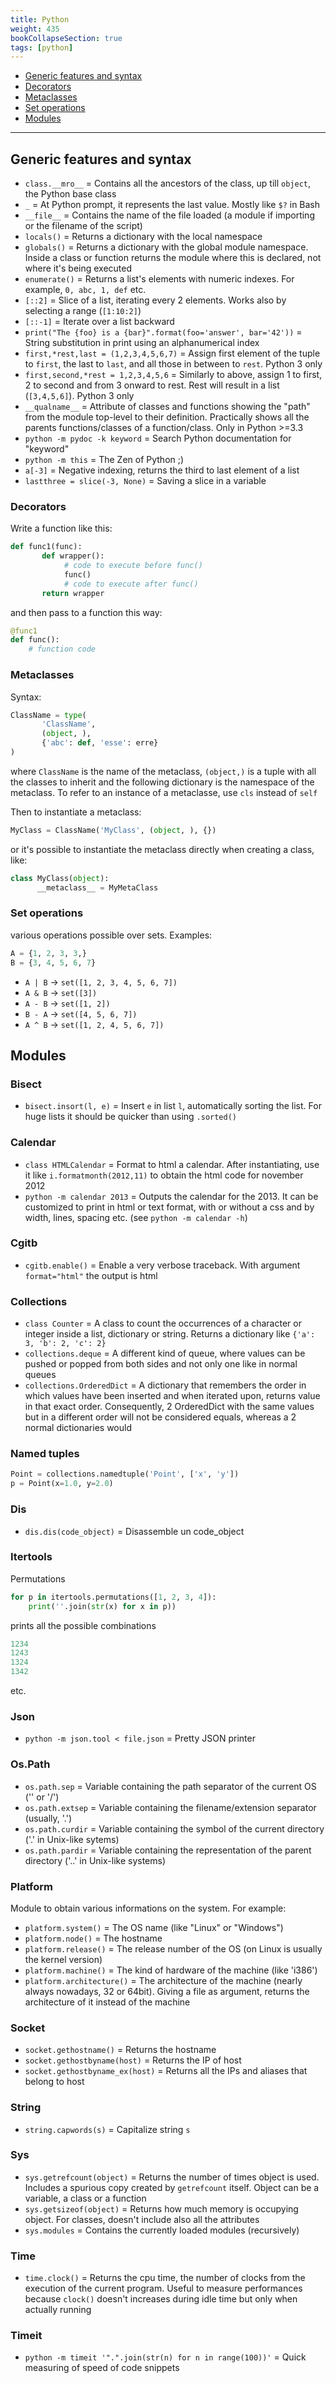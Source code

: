 ```yaml
---
title: Python
weight: 435
bookCollapseSection: true
tags: [python]
---
```


* [Generic features and syntax](#generic-features-and-syntax)
* [Decorators](#decorators)
* [Metaclasses](#metaclasses)
* [Set operations](#set-operations)
* [Modules](#modules)

----------

## Generic features and syntax

* `class.__mro__` = Contains all the ancestors of the class, up till `object`, the Python base class
* `_` = At Python prompt, it represents the last value. Mostly like `$?` in Bash
* `__file__` = Contains the name of the file loaded (a module if importing or the filename of the script)
* `locals()` = Returns a dictionary with the local namespace
* `globals()` = Returns a dictionary with the global module namespace. Inside a class or function returns the module where this is declared, not where it's being executed
* `enumerate()` = Returns a list's elements with numeric indexes. For example, `0, abc, 1, def` etc.
* `[::2]` = Slice of a list, iterating every 2 elements. Works also by selecting a range (`[1:10:2]`)
* `[::-1]` = Iterate over a list backward
* `print("The {foo} is a {bar}".format(foo='answer', bar='42'))` = String substitution in print using an alphanumerical index
* `first,*rest,last = (1,2,3,4,5,6,7)` = Assign first element of the tuple to `first`, the last to `last`, and all those in between to `rest`. Python 3 only
* `first,second,*rest = 1,2,3,4,5,6` = Similarly to above, assign 1 to first, 2 to second and from 3 onward to rest. Rest will result in a list (`[3,4,5,6]`). Python 3 only
* `__qualname__` = Attribute of classes and functions showing the "path" from the module top-level to their definition. Practically shows all the parents functions/classes of a function/class. Only in Python >=3.3
* `python -m pydoc -k keyword` = Search Python documentation for "keyword"
* `python -m this` = The Zen of Python ;)
* `a[-3]` = Negative indexing, returns the third to last element of a list
* `lastthree = slice(-3, None)` = Saving a slice in a variable

### Decorators

Write a function like this:

```python
def func1(func):
	   def wrapper():
			# code to execute before func()
			func()
			# code to execute after func()
	   return wrapper
```

and then pass to a function this way:

```python
@func1
def func():
	# function code
```

### Metaclasses

Syntax:

```python
ClassName = type(
	   'ClassName',
	   (object, ),
	   {'abc': def, 'esse': erre}
)
```

where `ClassName` is the name of the metaclass, `(object,)` is a tuple with all the classes to inherit and the following dictionary is the namespace of the metaclass. To refer to an instance of a metaclasse, use `cls` instead of `self`

Then to instantiate a metaclass:

```python
MyClass = ClassName('MyClass', (object, ), {})
```

or it's possible to instantiate the metaclass directly when creating a class, like:

```python
class MyClass(object):
	  __metaclass__ = MyMetaClass
```

### Set operations

various operations possible over sets. Examples:

```python
A = {1, 2, 3, 3,}
B = {3, 4, 5, 6, 7}
```

* `A | B` -> `set([1, 2, 3, 4, 5, 6, 7])`
* `A & B` -> `set([3])`
* `A - B` -> `set([1, 2])`
* `B - A` -> `set([4, 5, 6, 7])`
* `A ^ B` -> `set([1, 2, 4, 5, 6, 7])`


## Modules

### Bisect

* `bisect.insort(l, e)` = Insert `e` in list `l`, automatically sorting the list. For huge lists it should be quicker than using `.sorted()`

### Calendar

* `class HTMLCalendar` = Format to html a calendar. After instantiating, use it like `i.formatmonth(2012,11)` to obtain the html code for november 2012
* `python -m calendar 2013` = Outputs the calendar for the 2013. It can be customized to print in html or text format, with or without a css and by width, lines, spacing etc. (see `python -m calendar -h`)

### Cgitb

* `cgitb.enable()` = Enable a very verbose traceback. With argument `format="html"` the output is html

### Collections

* `class Counter` = A class to count the occurrences of a character or integer inside a list, dictionary or string. Returns a dictionary like `{'a': 3, 'b': 2, 'c': 2}`
* `collections.deque` = A different kind of queue, where values can be pushed or popped from both sides and not only one like in normal queues
* `collections.OrderedDict` = A dictionary that remembers the order in which values have been inserted and when iterated upon, returns value in that exact order. Consequently, 2 OrderedDict with the same values but in a different order will not be considered equals, whereas a 2 normal dictionaries would

### Named tuples

```python
Point = collections.namedtuple('Point', ['x', 'y'])
p = Point(x=1.0, y=2.0)
```

### Dis

* `dis.dis(code_object)` = Disassemble un code\_object

### Itertools

Permutations

```python
for p in itertools.permutations([1, 2, 3, 4]):
	print(''.join(str(x) for x in p))
```

prints all the possible combinations
	
```python
1234
1243
1324
1342
```

etc.

### Json

* `python -m json.tool < file.json` = Pretty JSON printer

### Os.Path

* `os.path.sep` = Variable containing the path separator of the current OS ('\' or '/')
* `os.path.extsep` = Variable containing the filename/extension separator (usually, '.')
* `os.path.curdir` = Variable containing the symbol of the current directory ('.' in Unix-like sytems)
* `os.path.pardir` = Variable containing the representation of the parent directory ('..' in Unix-like systems)

### Platform

Module to obtain various informations on the system. For example:

* `platform.system()` = The OS name (like "Linux" or "Windows")
* `platform.node()` = The hostname
* `platform.release()` = The release number of the OS (on Linux is usually the kernel version)
* `platform.machine()` = The kind of hardware of the machine (like 'i386')
* `platform.architecture()` = The architecture of the machine (nearly always nowadays, 32 or 64bit). Giving a file as argument, returns the architecture of it instead of the machine

### Socket

* `socket.gethostname()` = Returns the hostname
* `socket.gethostbyname(host)` = Returns the IP of host
* `socket.gethostbyname_ex(host)` = Returns all the IPs and aliases that belong to host

### String

* `string.capwords(s)` = Capitalize string `s`

### Sys

* `sys.getrefcount(object)` = Returns the number of times object is used. Includes a spurious copy created by `getrefcount` itself. Object can be a variable, a class or a function
* `sys.getsizeof(object)` = Returns how much memory is occupying object. For classes, doesn't include also all the attributes
* `sys.modules` = Contains the currently loaded modules (recursively)

### Time

* `time.clock()` = Returns the cpu time, the number of clocks from the execution of the current program. Useful to measure performances because `clock()` doesn't increases during idle time but only when actually running

### Timeit

* `python -m timeit '".".join(str(n) for n in range(100))'` = Quick measuring of speed of code snippets

